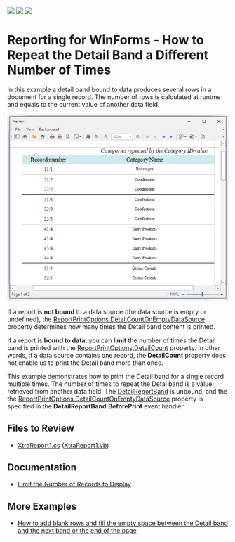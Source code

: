 <!-- default badges list -->
![](https://img.shields.io/endpoint?url=https://codecentral.devexpress.com/api/v1/VersionRange/128603106/2023.2)
[![](https://img.shields.io/badge/Open_in_DevExpress_Support_Center-FF7200?style=flat-square&logo=DevExpress&logoColor=white)](https://supportcenter.devexpress.com/ticket/details/T210911)
[![](https://img.shields.io/badge/📖_How_to_use_DevExpress_Examples-e9f6fc?style=flat-square)](https://docs.devexpress.com/GeneralInformation/403183)
<!-- default badges end -->
# Reporting for WinForms - How to Repeat the Detail Band a Different Number of Times 

In this example a detail band bound to data produces several rows in a document for a single record. The number of rows is calculated at runtme and equals to the current value of another data field.

![Repeat detail band a different number of times](Images/screenshot.png)

If a report is **not bound** to a data source (the data source is empty or undefined), the [ReportPrintOptions.DetailCountOnEmptyDataSource](https://docs.devexpress.com/XtraReports/DevExpress.XtraReports.UI.ReportPrintOptions.DetailCountOnEmptyDataSource) property determines how many times the Detail band content is printed.
 
If a report is **bound to data**, you can **limit** the number of times the Detail band is printed with the [ReportPrintOptions.DetailCount](https://docs.devexpress.com/XtraReports/DevExpress.XtraReports.UI.ReportPrintOptions.DetailCount) property. In other words, if a data source contains one record, the **DetailCount** property does not enable us to print the Detail band more than once.

This example demonstrates how to print the Detail band for a single record multiple times. The number of times to repeat the Detal band is a value retrieved from another data field. The [DetailReportBand](https://docs.devexpress.com/XtraReports/DevExpress.XtraReports.UI.DetailReportBand) is unbound, and the the [ReportPrintOptions.DetailCountOnEmptyDataSource](https://docs.devexpress.com/XtraReports/DevExpress.XtraReports.UI.ReportPrintOptions.DetailCountOnEmptyDataSource) property is specified in the **DetailReportBand.BeforePrint** event handler.  

## Files to Review

- [XtraReport1.cs](CS/RepeatDetailBandExample/XtraReport1.cs) ([XtraReport1.vb](VB/RepeatDetailBandExample/XtraReport1.vb))

## Documentation

- [Limit the Number of Records to Display](https://docs.devexpress.com/XtraReports/1184/detailed-guide-to-devexpress-reporting/shape-report-data/filter-data/data-filter-overview#printoptions)

## More Examples

- [How to add blank rows and fill the empty space between the Detail band and the next band or the end of the page](https://github.com/DevExpress-Examples/Reporting_how-to-print-detailband-multiple-times-regardless-of-the-number-of-records-e3740)
